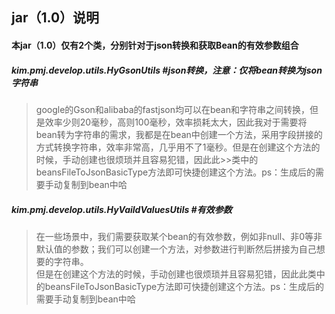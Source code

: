 ## jar（1.0）说明 
#### 本jar（1.0）仅有2个类，分别针对于json转换和获取Bean的有效参数组合
##### kim.pmj.develop.utils.HyGsonUtils #json转换，注意：仅将bean转换为json字符串<br>
>google的Gson和alibaba的fastjson均可以在bean和字符串之间转换，但是效率少则20毫秒，高则100毫秒，效率损耗太大，因此我对于需要将bean转为字符串的需求，我都是在bean中创建一个方法，采用字段拼接的方式转换字符串，效率非常高，几乎用不了1毫秒。但是在创建这个方法的时候，手动创建也很烦琐并且容易犯错，因此此>>类中的beansFileToJsonBasicType方法即可快捷创建这个方法。ps：生成后的需要手动复制到bean中哈<br>
##### kim.pmj.develop.utils.HyVaildValuesUtils #有效参数 
>在一些场景中，我们需要获取某个bean的有效参数，例如非null、非0等非默认值的参数；我们可以创建一个方法，对参数进行判断然后拼接为自己想要的字符串。<br>
但是在创建这个方法的时候，手动创建也很烦琐并且容易犯错，因此此类中的beansFileToJsonBasicType方法即可快捷创建这个方法。ps：生成后的需要手动复制到bean中哈
